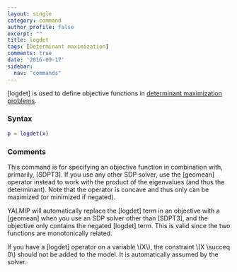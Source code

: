 ```yaml
---
layout: single
category: command
author_profile: false
excerpt: ""
title: logdet
tags: [Determinant maximization]
comments: true
date: '2016-09-17'
sidebar:
  nav: "commands"
---
```


[logdet] is used to define objective functions in [determinant maximization problems](/tutorial/determinantmaximization).


### Syntax

````matlab
p = logdet(x)
````

### Comments

This command is for specifying an objective function in combination with, primarily, [SDPT3]. If you use any other SDP solver, use the [geomean] operator instead to work with the product of the eigenvalues (and thus the determinant). Note that the operator is concave and thus only can be maximized (or minimized if negated).

YALMIP will automatically replace the [logdet] term in an objective with a [geomean] when you use an SDP solver other than [SDPT3], and the objective only contains the negated [logdet] term. This is valid since the two functions are monotonically related.

If you have a [logdet] operator on a variable \\(X\\), the constraint \\(X \succeq 0\\) should not be added to the model. It is automatically assumed by the solver.
